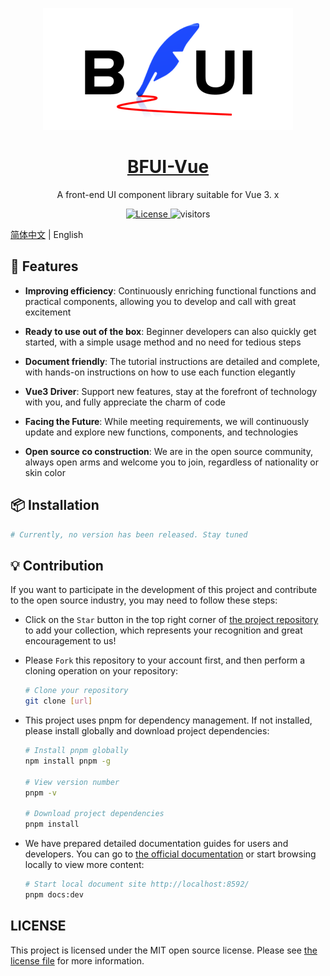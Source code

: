 <p align="center">
  <a href="https://github.com/BF-Teams/bfui-vue">
    <img width="400" src="./docs/public/banner.png">
  </a>
</p>

<h1 align="center">
  <a href="https://github.com/BF-Teams/bfui-vue" target="_blank">BFUI-Vue</a>
</h1>

<div align="center">

A front-end UI component library suitable for Vue 3. x

  <a href="./LICENSE">
    <img src="https://img.shields.io/badge/license-MIT-green.svg" alt="License">
  </a>

  <img alt="visitors" src="https://visitor-badge.laobi.icu/badge?page_id=bfui-vue.readme&left_text=浏览量%20Visitors" />

</div>

[简体中文](./README.md) | English

## 🎉 Features

- **Improving efficiency**: Continuously enriching functional functions and practical components, allowing you to develop and call with great excitement

- **Ready to use out of the box**: Beginner developers can also quickly get started, with a simple usage method and no need for tedious steps

- **Document friendly**: The tutorial instructions are detailed and complete, with hands-on instructions on how to use each function elegantly

- **Vue3 Driver**: Support new features, stay at the forefront of technology with you, and fully appreciate the charm of code

- **Facing the Future**: While meeting requirements, we will continuously update and explore new functions, components, and technologies

- **Open source co construction**: We are in the open source community, always open arms and welcome you to join, regardless of nationality or skin color

## 📦 Installation

```sh
# Currently, no version has been released. Stay tuned
```

## 💡 Contribution

If you want to participate in the development of this project and contribute to the open source industry, you may need to follow these steps:

- Click on the `Star` button in the top right corner of [the project repository](https://github.com/BF-Teams/bfui-vue) to add your collection, which represents your recognition and great encouragement to us!

- Please `Fork` this repository to your account first, and then perform a cloning operation on your repository:

  ```sh
  # Clone your repository
  git clone [url]
  ```

- This project uses pnpm for dependency management. If not installed, please install globally and download project dependencies:

  ```sh
  # Install pnpm globally
  npm install pnpm -g

  # View version number
  pnpm -v

  # Download project dependencies
  pnpm install
  ```

- We have prepared detailed documentation guides for users and developers. You can go to [the official documentation](https://docs.meta-code.top/bfui-vue/) or start browsing locally to view more content:

  ```sh
  # Start local document site http://localhost:8592/
  pnpm docs:dev
  ```

## LICENSE

This project is licensed under the MIT open source license. Please see [the license file](./LICENSE) for more information.

